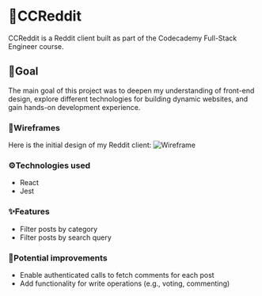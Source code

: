 # 📘CCReddit

CCReddit is a Reddit client built as part of the Codecademy Full-Stack Engineer course.

##  🎯Goal

The main goal of this project was to deepen my understanding of front-end design, explore different technologies for building dynamic websites, and gain hands-on development experience.

### 🧩Wireframes

Here is the initial design of my Reddit client: ![Wireframe](https://img001.prntscr.com/file/img001/Qy__axxORQi2Ce8VEewj3Q.png)

### ⚙️Technologies used

- React
- Jest

### ✨Features

- Filter posts by category
- Filter posts by search query

### 🚀Potential improvements

- Enable authenticated calls to fetch comments for each post
- Add functionality for write operations (e.g., voting, commenting)